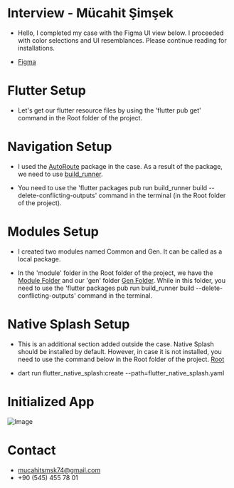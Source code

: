 # Interview - Mücahit Şimşek
- Hello, I completed my case with the Figma UI view below. 
I proceeded with color selections and UI resemblances.
Please continue reading for installations.

- [Figma](https://www.figma.com/file/DT6W6xxKcXql8zjC3zNJ8h/Movies-app-(Community)?type=design&node-id=0-1&mode=design&t=LWVzr0UwZFvmC9vA-0)

# Flutter Setup
- Let's get our flutter resource files by using the 'flutter pub get' command in the Root folder of the project.

# Navigation Setup
- I used the [AutoRoute](https://pub.dev/packages/auto_route) package in the case.
As a result of the package, we need to use [build_runner](https://pub.dev/packages/build_runner).

- You need to use the 'flutter packages pub run build_runner build --delete-conflicting-outputs' command in the terminal (in the Root folder of the project).

# Modules Setup
- I created two modules named Common and Gen. It can be called as a local package.

- In the 'module' folder in the Root folder of the project, we have the [Module Folder](/module) and our 'gen' folder [Gen Folder](/module/gen). 
While in this folder, you need to use the 'flutter packages pub run build_runner build --delete-conflicting-outputs' command in the terminal.

# Native Splash Setup
- This is an additional section added outside the case. Native Splash should be installed by default. However, in case it is not installed, you need to use the command below in the Root folder of the project. [Root](/)

- dart run flutter_native_splash:create --path=flutter_native_splash.yaml


# Initialized App
![Image](/screenshots/app_initialize.png)

# Contact
- mucahitsmsk74@gmail.com
- +90 (545) 455 78 01